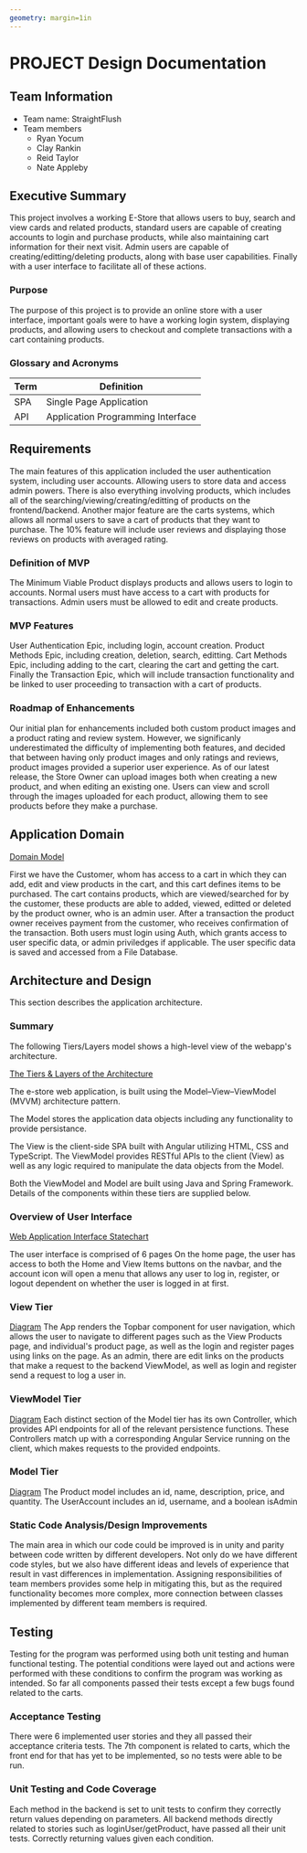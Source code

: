 ```yaml
---
geometry: margin=1in
---
```


# PROJECT Design Documentation

## Team Information

-   Team name: StraightFlush
-   Team members
    -   Ryan Yocum
    -   Clay Rankin
    -   Reid Taylor
    -   Nate Appleby

## Executive Summary

This project involves a working E-Store that allows users to buy, search and view cards and related products, standard users are capable of creating accounts to login and purchase products, while also maintaining cart information for their next visit. Admin users are capable of creating/editting/deleting products, along with base user capabilities. Finally with a user interface to facilitate all of these actions.

### Purpose

The purpose of this project is to provide an online store with a user interface, important goals were to have a working login system, displaying products, and allowing users to checkout and complete transactions with a cart containing products.

### Glossary and Acronyms

| Term | Definition                        |
| ---- | --------------------------------- |
| SPA  | Single Page Application           |
| API  | Application Programming Interface |

## Requirements

The main features of this application included the user authentication system, including user accounts. Allowing users to store data and access admin powers. There is also everything involving products, which includes all of the searching/viewing/creating/editting of products on the frontend/backend. Another major feature are the carts systems, which allows all normal users to save a cart of products that they want to purchase. The 10% feature will include user reviews and displaying those reviews on products with averaged rating.

### Definition of MVP

The Minimum Viable Product displays products and allows users to login to accounts. Normal users must have access to a cart with products for transactions. Admin users must be allowed to edit and create products.

### MVP Features

User Authentication Epic, including login, account creation. Product Methods Epic, including creation, deletion, search, editting. Cart Methods Epic, including adding to the cart, clearing the cart and getting the cart. Finally the Transaction Epic, which will include transaction functionality and be linked to user proceeding to transaction with a cart of products.

### Roadmap of Enhancements

Our initial plan for enhancements included both custom product images and a product rating and review system. However, we significanly underestimated the difficulty of implementing both features, and decided that between having only product images and only ratings and reviews, product images provided a superior user experience. As of our latest release, the Store Owner can upload images both when creating a new product, and when editing an existing one. Users can view and scroll through the images uploaded for each product, allowing them to see products before they make a purchase.

## Application Domain

[Domain Model](Domain-Model.pdf)

First we have the Customer, whom has access to a cart in which they can add, edit and view products in the cart, and this cart defines items to be purchased. The cart contains products, which are viewed/searched for by the customer, these products are able to added, viewed, editted or deleted by the product owner, who is an admin user. After a transaction the product owner receives payment from the customer, who receives confirmation of the transaction. Both users must login using Auth, which grants access to user specific data, or admin priviledges if applicable. The user specific data is saved and accessed from a File Database.

## Architecture and Design

This section describes the application architecture.

### Summary

The following Tiers/Layers model shows a high-level view of the webapp's architecture.

[The Tiers & Layers of the Architecture](architecture-tiers-and-layers.png)

The e-store web application, is built using the Model–View–ViewModel (MVVM) architecture pattern.

The Model stores the application data objects including any functionality to provide persistance.

The View is the client-side SPA built with Angular utilizing HTML, CSS and TypeScript. The ViewModel provides RESTful APIs to the client (View) as well as any logic required to manipulate the data objects from the Model.

Both the ViewModel and Model are built using Java and Spring Framework. Details of the components within these tiers are supplied below.

### Overview of User Interface

[Web Application Interface Statechart](State-Chart.pdf)

The user interface is comprised of 6 pages
On the home page, the user has access to both the Home and View Items buttons on the navbar, and the account icon will open a menu that allows any user to log in, register, or logout dependent on whether the user is logged in at first.

### View Tier

[Diagram](State-Chart.pdf)
The App renders the Topbar component for user navigation, which allows the user to navigate to different pages such as the View Products page, and individual's product page, as well as the login and register pages using links on the page. As an admin, there are edit links on the products that make a request to the backend ViewModel, as well as login and register send a request to log a user in.

### ViewModel Tier

[Diagram](Class-Diagram.pdf)
Each distinct section of the Model tier has its own Controller, which provides API endpoints for all of the relevant persistence functions. These Controllers match up with a corresponding Angular Service running on the client, which makes requests to the provided endpoints.

### Model Tier

[Diagram](Class-Diagram.pdf)
The Product model includes an id, name, description, price, and quantity. The UserAccount includes an id, username, and a boolean isAdmin

### Static Code Analysis/Design Improvements

The main area in which our code could be improved is in unity and parity between code written by different developers. Not only do we have different code styles, but we also have different ideas and levels of experience that result in vast differences in implementation. Assigning responsibilities of team members provides some help in mitigating this, but as the required functionality becomes more complex, more connection between classes implemented by different team members is required.

## Testing

Testing for the program was performed using both unit testing and human functional testing. The potential conditions were layed out and actions were performed with these conditions to confirm the program was working as intended. So far all components passed their tests except a few bugs found related to the carts.

### Acceptance Testing

There were 6 implemented user stories and they all passed their acceptance criteria tests. The 7th component is related to carts, which the front end for that has yet to be implemented, so no tests were able to be run.

### Unit Testing and Code Coverage

Each method in the backend is set to unit tests to confirm they correctly return values depending on parameters. All backend methods directly related to stories such as loginUser/getProduct, have passed all their unit tests. Correctly returning values given each condition.
